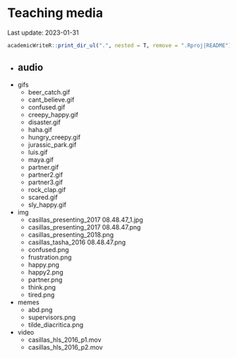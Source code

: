 
# Teaching media

Last update: 2023-01-31

``` r
academicWriteR::print_dir_ul(".", nested = T, remove = ".Rproj|README")
```

- audio
  - 
- gifs
  - beer_catch.gif
  - cant_believe.gif
  - confused.gif
  - creepy_happy.gif
  - disaster.gif
  - haha.gif
  - hungry_creepy.gif
  - jurassic_park.gif
  - luis.gif
  - maya.gif
  - partner.gif
  - partner2.gif
  - partner3.gif
  - rock_clap.gif
  - scared.gif
  - sly_happy.gif
- img
  - casillas_presenting_2017 08.48.47_1.jpg
  - casillas_presenting_2017 08.48.47.png
  - casillas_presenting_2018.png
  - casillas_tasha_2016 08.48.47.png
  - confused.png
  - frustration.png
  - happy.png
  - happy2.png
  - partner.png
  - think.png
  - tired.png
- memes
  - abd.png
  - supervisors.png
  - tilde_diacritica.png
- video
  - casillas_hls_2016_p1.mov
  - casillas_hls_2016_p2.mov
